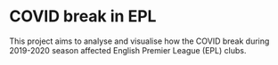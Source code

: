 # COVID break in EPL
This project aims to analyse and visualise how the COVID break during 2019-2020 season affected English Premier League (EPL) clubs.
